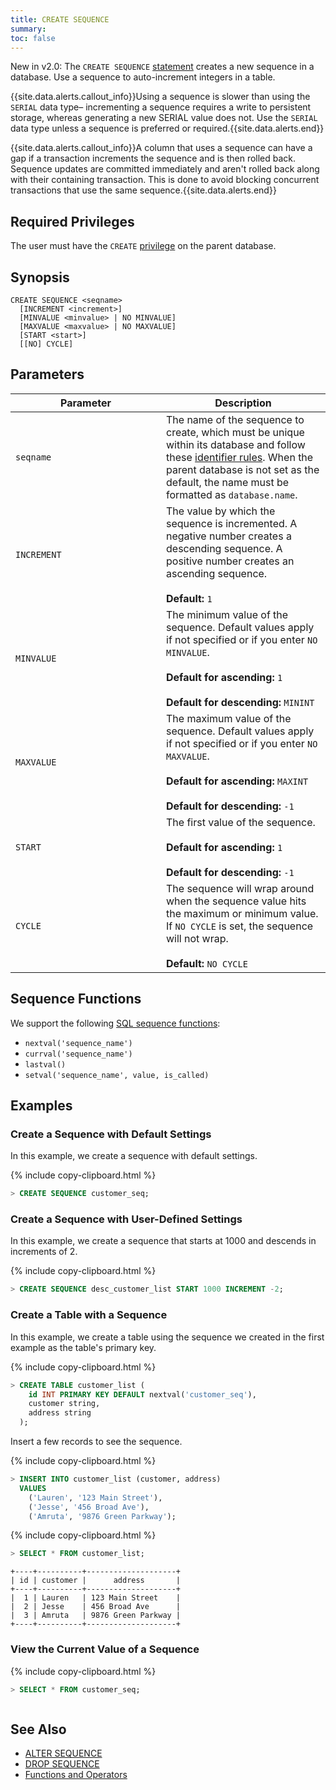 ```yaml
---
title: CREATE SEQUENCE
summary:
toc: false
---
```


<span class="version-tag">New in v2.0:</span> The `CREATE SEQUENCE` [statement](sql-statements.html) creates a new sequence in a database. Use a sequence to auto-increment integers in a table.

{{site.data.alerts.callout_info}}Using a sequence is slower than using the `SERIAL` data type– incrementing a sequence requires a write to persistent storage, whereas generating a new SERIAL value does not. Use the `SERIAL` data type unless a sequence is preferred or required.{{site.data.alerts.end}}

{{site.data.alerts.callout_info}}A column that uses a sequence can have a gap if a transaction increments the sequence and is then rolled back. Sequence updates are committed immediately and aren't rolled back along with their containing transaction. This is done to avoid blocking concurrent transactions that use the same sequence.{{site.data.alerts.end}}

<div id="toc"></div>

## Required Privileges

The user must have the `CREATE` [privilege](privileges.html) on the parent database.

## Synopsis

~~~
CREATE SEQUENCE <seqname>
  [INCREMENT <increment>]
  [MINVALUE <minvalue> | NO MINVALUE]
  [MAXVALUE <maxvalue> | NO MAXVALUE]
  [START <start>]
  [[NO] CYCLE]
~~~

## Parameters

<style>
table td:first-child {
    min-width: 225px;
}
</style>

 Parameter | Description
-----------|------------
`seqname` | The name of the sequence to create, which must be unique within its database and follow these [identifier rules](keywords-and-identifiers.html#identifiers). When the parent database is not set as the default, the name must be formatted as `database.name`.
`INCREMENT` | The value by which the sequence is incremented. A negative number creates a descending sequence. A positive number creates an ascending sequence.<br><br>**Default:** `1`
`MINVALUE` | The minimum value of the sequence. Default values apply if not specified or if you enter `NO MINVALUE`.<br><br>**Default for ascending:** `1` <br><br>**Default for descending:** `MININT`
`MAXVALUE` | The maximum value of the sequence. Default values apply if not specified or if you enter `NO MAXVALUE`.<br><br>**Default for ascending:** `MAXINT` <br><br>**Default for descending:** `-1`
`START` | The first value of the sequence. <br><br>**Default for ascending:** `1` <br><br>**Default for descending:** `-1`
`CYCLE` | The sequence will wrap around when the sequence value hits the maximum or minimum value. If `NO CYCLE` is set, the sequence will not wrap. <br><br>**Default:** `NO CYCLE`

## Sequence Functions

We support the following [SQL sequence functions](/functions-and-operators.html#sequence-functions):

- `nextval('sequence_name')`
- `currval('sequence_name')`
- `lastval()`
- `setval('sequence_name', value, is_called)`

## Examples

### Create a Sequence with Default Settings

In this example, we create a sequence with default settings.

{% include copy-clipboard.html %}
~~~ sql
> CREATE SEQUENCE customer_seq;
~~~

### Create a Sequence with User-Defined Settings

In this example, we create a sequence that starts at 1000 and descends in increments of 2.

{% include copy-clipboard.html %}
~~~ sql
> CREATE SEQUENCE desc_customer_list START 1000 INCREMENT -2;
~~~

### Create a Table with a Sequence

In this example, we create a table using the sequence we created in the first example as the table's primary key.

{% include copy-clipboard.html %}
~~~ sql
> CREATE TABLE customer_list (
    id INT PRIMARY KEY DEFAULT nextval('customer_seq'),
    customer string,
    address string
  );
~~~

Insert a few records to see the sequence.

{% include copy-clipboard.html %}
~~~ sql
> INSERT INTO customer_list (customer, address)
  VALUES
    ('Lauren', '123 Main Street'),
    ('Jesse', '456 Broad Ave'),
    ('Amruta', '9876 Green Parkway');
~~~

{% include copy-clipboard.html %}
~~~ sql
> SELECT * FROM customer_list;
~~~
~~~
+----+----------+--------------------+
| id | customer |      address       |
+----+----------+--------------------+
|  1 | Lauren   | 123 Main Street    |
|  2 | Jesse    | 456 Broad Ave      |
|  3 | Amruta   | 9876 Green Parkway |
+----+----------+--------------------+
~~~

### View the Current Value of a Sequence

<!-- Not yet implemented. -->

{% include copy-clipboard.html %}
~~~ sql
> SELECT * FROM customer_seq;
~~~
~~~
~~~


## See Also
- [ALTER SEQUENCE](alter-sequence.html)
- [DROP SEQUENCE](drop-sequence.html)
- [Functions and Operators](functions-and-operators.html)
